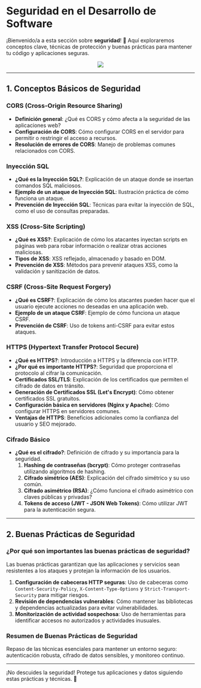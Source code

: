 # Seguridad en el Desarrollo de Software

¡Bienvenido/a a esta sección sobre **seguridad**! 🔐 Aquí exploraremos conceptos clave, técnicas de protección y buenas prácticas para mantener tu código y aplicaciones seguras.

<p align="center">
  <img src="https://media.giphy.com/media/11fot0YzpQMA0g/giphy.gif?cid=ecf05e47dcir4buyd0lgjwf7m0t9j4dywl0idksdor0tungz&ep=v1_gifs_search&rid=giphy.gif&ct=g">
</p>

---

## 1. Conceptos Básicos de Seguridad

### CORS (Cross-Origin Resource Sharing)

- **Definición general**: ¿Qué es CORS y cómo afecta a la seguridad de las aplicaciones web?
- **Configuración de CORS**: Cómo configurar CORS en el servidor para permitir o restringir el acceso a recursos.
- **Resolución de errores de CORS**: Manejo de problemas comunes relacionados con CORS.

### Inyección SQL

- **¿Qué es la Inyección SQL?**: Explicación de un ataque donde se insertan comandos SQL maliciosos.
- **Ejemplo de un ataque de Inyección SQL**: Ilustración práctica de cómo funciona un ataque.
- **Prevención de Inyección SQL**: Técnicas para evitar la inyección de SQL, como el uso de consultas preparadas.

### XSS (Cross-Site Scripting)

- **¿Qué es XSS?**: Explicación de cómo los atacantes inyectan scripts en páginas web para robar información o realizar otras acciones maliciosas.
- **Tipos de XSS**: XSS reflejado, almacenado y basado en DOM.
- **Prevención de XSS**: Métodos para prevenir ataques XSS, como la validación y sanitización de datos.

### CSRF (Cross-Site Request Forgery)

- **¿Qué es CSRF?**: Explicación de cómo los atacantes pueden hacer que el usuario ejecute acciones no deseadas en una aplicación web.
- **Ejemplo de un ataque CSRF**: Ejemplo de cómo funciona un ataque CSRF.
- **Prevención de CSRF**: Uso de tokens anti-CSRF para evitar estos ataques.

### HTTPS (Hypertext Transfer Protocol Secure)

- **¿Qué es HTTPS?**: Introducción a HTTPS y la diferencia con HTTP.
- **¿Por qué es importante HTTPS?**: Seguridad que proporciona el protocolo al cifrar la comunicación.
- **Certificados SSL/TLS**: Explicación de los certificados que permiten el cifrado de datos en tránsito.
- **Generación de Certificados SSL (Let's Encrypt)**: Cómo obtener certificados SSL gratuitos.
- **Configuración básica en servidores (Nginx y Apache)**: Cómo configurar HTTPS en servidores comunes.
- **Ventajas de HTTPS**: Beneficios adicionales como la confianza del usuario y SEO mejorado.

### Cifrado Básico

- **¿Qué es el cifrado?**: Definición de cifrado y su importancia para la seguridad.
  1. **Hashing de contraseñas (bcrypt)**: Cómo proteger contraseñas utilizando algoritmos de hashing.
  2. **Cifrado simétrico (AES)**: Explicación del cifrado simétrico y su uso común.
  3. **Cifrado asimétrico (RSA)**: ¿Cómo funciona el cifrado asimétrico con claves públicas y privadas?
  4. **Tokens de acceso (JWT - JSON Web Tokens)**: Cómo utilizar JWT para la autenticación segura.

---

## 2. Buenas Prácticas de Seguridad

### ¿Por qué son importantes las buenas prácticas de seguridad?

Las buenas prácticas garantizan que las aplicaciones y servicios sean resistentes a los ataques y protejan la información de los usuarios.

1. **Configuración de cabeceras HTTP seguras**: Uso de cabeceras como `Content-Security-Policy`, `X-Content-Type-Options` y `Strict-Transport-Security` para mitigar riesgos.
2. **Revisión de dependencias vulnerables**: Cómo mantener las bibliotecas y dependencias actualizadas para evitar vulnerabilidades.
3. **Monitorización de actividad sospechosa**: Uso de herramientas para identificar accesos no autorizados y actividades inusuales.

### Resumen de Buenas Prácticas de Seguridad

Repaso de las técnicas esenciales para mantener un entorno seguro: autenticación robusta, cifrado de datos sensibles, y monitoreo continuo.

---

¡No descuides la seguridad! Protege tus aplicaciones y datos siguiendo estas prácticas y técnicas. 🚀
